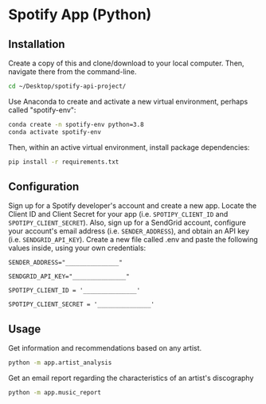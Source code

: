 # Spotify App (Python)

## Installation 

Create a copy of this and clone/download to your local computer. Then, navigate there from the command-line. 

```sh
cd ~/Desktop/spotify-api-project/
```

Use Anaconda to create and activate a new virtual environment, perhaps called "spotify-env":

```sh
conda create -n spotify-env python=3.8
conda activate spotify-env
```

Then, within an active virtual environment, install package dependencies:

```sh
pip install -r requirements.txt
```

## Configuration

Sign up for a Spotify developer's account and create a new app. Locate the Client ID and Client Secret for your app (i.e. `SPOTIPY_CLIENT_ID` and `SPOTIPY_CLIENT_SECRET`). Also, sign up for a SendGrid account, configure your account's email address (i.e. `SENDER_ADDRESS`), and obtain an API key (i.e. `SENDGRID_API_KEY`). Create a new file called .env and paste the following values inside, using your own credentials:

`SENDER_ADDRESS="_______________"`

`SENDGRID_API_KEY="_______________"`

`SPOTIPY_CLIENT_ID = '_______________'`

`SPOTIPY_CLIENT_SECRET = '_______________'`

## Usage

Get information and recommendations based on any artist. 

```sh
python -m app.artist_analysis

```

Get an email report regarding the characteristics of an artist's discography 

```sh
python -m app.music_report

```